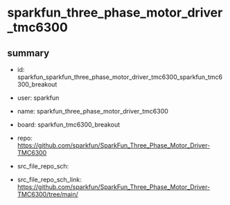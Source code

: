 # sparkfun_three_phase_motor_driver_tmc6300
 
## summary 
* id: sparkfun_sparkfun_three_phase_motor_driver_tmc6300_sparkfun_tmc6300_breakout
* user: sparkfun
* name: sparkfun_three_phase_motor_driver_tmc6300
* board: sparkfun_tmc6300_breakout
* repo: https://github.com/sparkfun/SparkFun_Three_Phase_Motor_Driver-TMC6300



* src_file_repo_sch: 
* src_file_repo_sch_link: https://github.com/sparkfun/SparkFun_Three_Phase_Motor_Driver-TMC6300/tree/main/






